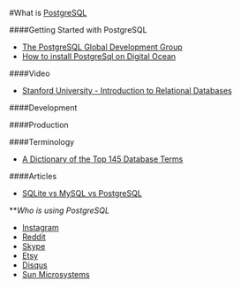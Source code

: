 #What is [PostgreSQL](http://www.postgresql.org/about/)

####Getting Started with PostgreSQL
- [The PostgreSQL Global Development Group](http://www.postgresql.org/docs/9.3/static/index.html)
- [How to install PostgreSql on Digital Ocean](https://www.digitalocean.com/community/tutorials/how-to-install-and-use-postgresql-on-ubuntu-12-04)

####Video
- [Stanford University - Introduction to Relational Databases](https://class.stanford.edu/courses/DB/RDB/SelfPaced/courseware/bb0635a90a154747adcfbb53cfa4039a/807b30a30fc644b4a2227406771f2256/)

####Development

####Production

####Terminology
- [A Dictionary of the Top 145 Database Terms](http://raima.com/database-terminology/)

####Articles
- [SQLite vs MySQL vs PostgreSQL](https://www.digitalocean.com/community/tutorials/sqlite-vs-mysql-vs-postgresql-a-comparison-of-relational-database-management-systems)

**_Who is using PostgreSQL_
- [Instagram](http://instagram.com/)
- [Reddit](http://www.reddit.com/)
- [Skype](http://www.skype.com/en/)
- [Etsy](https://www.etsy.com/)
- [Disqus](https://disqus.com/)
- [Sun Microsystems](http://www.oracle.com/us/sun/index.html)
